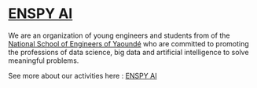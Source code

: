 # [ENSPY AI](https://ensp-ai-mentoring.github.io/)

We are an organization of young engineers and students from of the [National School of Engineers of Yaoundé](https://polytechnique.cm/) who are committed to promoting the professions of data science, big data and artificial intelligence to solve meaningful problems.


See more about our activities here : [ENSPY AI](https://ensp-ai-mentoring.github.io/)
